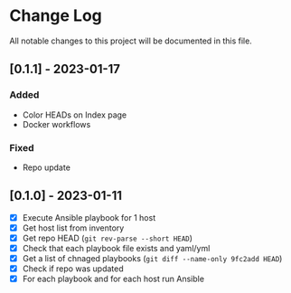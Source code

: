 
# Change Log
All notable changes to this project will be documented in this file.

## [0.1.1] - 2023-01-17
### Added
- Color HEADs on Index page
- Docker workflows

### Fixed
- Repo update

## [0.1.0] - 2023-01-11
- [x] Execute Ansible playbook for 1 host
- [x] Get host list from inventory
- [x] Get repo HEAD (`git rev-parse --short HEAD`)
- [x] Check that each playbook file exists and yaml/yml
- [x] Get a list of chnaged playbooks (`git diff --name-only 9fc2add HEAD`)
- [x] Check if repo was updated
- [x] For each playbook and for each host run Ansible
